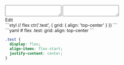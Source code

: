 <div data-size="150" class="code-cont" data-example="top-center-A">
    <div class="code">
        <div class="code-wrap">
            <textarea id="stylus"></textarea>
            <textarea id="css"></textarea>
            <div class="edit-code">
                <span>Edit</span>
            </div>
        </div>
    </div>
</div>


<div data-size="150" data-examples="stylus"></div>
```styl
// flex
ctr('.test', {
  grid: {
    align: 'top-center'
  }
})
```

<div data-size="150" data-examples="yaml"></div>
```yaml
# flex
.test:
  grid:
    align: top-center
```

```css
.test {
  display: flex;
  align-items: flex-start;
  justify-content: center;
}
```
<div class="cf"></div>
